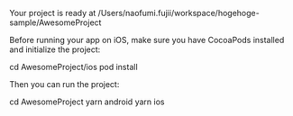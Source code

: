 Your project is ready at /Users/naofumi.fujii/workspace/hogehoge-sample/AwesomeProject

Before running your app on iOS, make sure you have CocoaPods installed and initialize the project:

  cd AwesomeProject/ios
  pod install

Then you can run the project:

  cd AwesomeProject
  yarn android
  yarn ios
